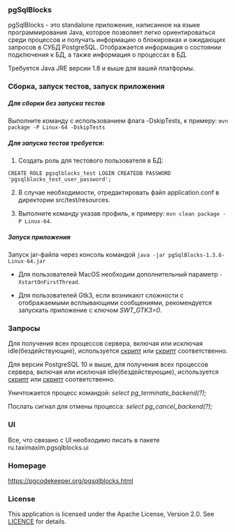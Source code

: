 ### pgSqlBlocks

pgSqlBlocks - это standalone приложение, написанное на языке программирования Java, которое позволяет легко ориентироваться среди процессов и получать информацию о блокировках и ожидающих запросов в СУБД PostgreSQL. Отображается информация о состоянии подключения к БД, а также информация о процессах в БД.

Требуется Java JRE версии 1.8 и выше для вашей платформы.

### Сборка, запуск тестов, запуск приложения

##### Для сборки без запуска тестов 
Выполните команду с использованием флага -DskipTests, к примеру: ```mvn package -P Linux-64 -DskipTests```

##### Для запуска тестов требуется:
1. Создать роль для тестового пользователя в БД:
```
CREATE ROLE pgsqlblocks_test LOGIN CREATEDB PASSWORD 'pgsqlblocks_test_user_password';
```

2. В случае необходимости, отредактировать файл application.conf в директории src/test/resources.

3. Выполните команду указав профиль, к примеру: ```mvn clean package -P Linux-64```.

##### Запуск приложения

Запуск jar-файла через консоль командой ```java -jar pgSqlBlocks-1.3.6-Linux-64.jar```

* Для пользователей MacOS необходим дополнительный параметр ```-XstartOnFirstThread```.

* Для пользователей Gtk3, если возникают сложности с отображаемыми всплывающими сообщениями, рекомендуется запускать приложение с ключом *SWT_GTK3=0*.

### Запросы

Для получения всех процессов сервера, включая или исключая idle(бездействующие), используется [скрипт](src/main/resources/query_with_idle.sql) или [скрипт](src/main/resources/query.sql) соответственно.

Для версии PostgreSQL 10 и выше, для получения всех процессов сервера, включая или исключая idle(бездействующие), используется [скрипт](src/main/resources/query_with_idle_10.sql) или [скрипт](src/main/resources/query_10.sql) соответственно.

Уничтожается процесс командой: _select pg_terminate_backend(?);_

Послать сигнал для отмены процесса: _select pg_cancel_backend(?);_

### UI
Все, что связано с UI необходимо писать в пакете ru.taximaxim.pgsqlblocks.ui

### Homepage

https://pgcodekeeper.org/pgsqlblocks.html

### License

This application is licensed under the Apache License, Version 2.0. See [LICENCE](LICENSE) for details.
